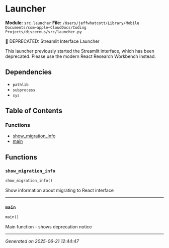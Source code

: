 # Launcher

**Module:** `src.launcher`
**File:** `/Users/jeffwhatcott/Library/Mobile Documents/com~apple~CloudDocs/Coding Projects/discernus/src/launcher.py`

🚨 DEPRECATED: Streamlit Interface Launcher

This launcher previously started the Streamlit interface, which has been deprecated.
Please use the modern React Research Workbench instead.

## Dependencies

- `pathlib`
- `subprocess`
- `sys`

## Table of Contents

### Functions
- [show_migration_info](#show-migration-info)
- [main](#main)

## Functions

### `show_migration_info`
```python
show_migration_info()
```

Show information about migrating to React interface

---

### `main`
```python
main()
```

Main function - shows deprecation notice

---

*Generated on 2025-06-21 12:44:47*